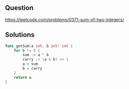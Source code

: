 ## Question

https://leetcode.com/problems/0371-sum-of-two-integers/

## Solutions

```go
func getSum(a int, b int) int {
    for b != 0 {
        sum := a ^ b
        carry := (a & b) << 1
        a = sum
        b = carry
    }
    return a
}
```
